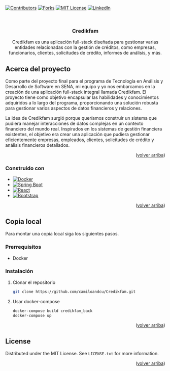 <a name="readme-top"></a>

[![Contributors][contributors-shield]][contributors-url]
[![Forks][forks-shield]][forks-url]
[![MIT License][license-shield]][license-url]
[![LinkedIn][linkedin-shield]][linkedin-url]

<!-- PROJECT -->
<br />
<div align="center">
  <h3 align="center">Credikfam</h3>
  <p align="center">
    Credikfam es una aplicación full-stack diseñada para gestionar varias entidades relacionadas con la gestión de créditos, como empresas, funcionarios, clientes, solicitudes de crédito, informes de análisis, y más.
  </p>
</div>

<!-- ABOUT THE PROJECT -->
## Acerca del proyecto

Como parte del proyecto final para el programa de Tecnología en Análisis y Desarrollo de Software en SENA, mi equipo y yo nos embarcamos en la creación de una aplicación full-stack integral llamada Credikfam. El proyecto tiene como objetivo encapsular las habilidades y conocimientos adquiridos a lo largo del programa, proporcionando una solución robusta para gestionar varios aspectos de datos financieros y relaciones.

La idea de Credikfam surgió porque queríamos construir un sistema que pudiera manejar interacciones de datos complejas en un contexto financiero del mundo real. Inspirados en los sistemas de gestión financiera existentes, el objetivo era crear una aplicación que pudiera gestionar eficientemente empresas, empleados, clientes, solicitudes de crédito y análisis financieros detallados.

<p align="right">(<a href="#readme-top">volver arriba</a>)</p>

### Construido con

* [![Docker][Docker]][Docker-url]
* [![Spring Boot][SpringBoot]][SpringBoot-url]
* [![React][React.js]][React-url]
* [![Bootstrap][Bootstrap.com]][Bootstrap-url]

<p align="right">(<a href="#readme-top">volver arriba</a>)</p>

<!-- GETTING STARTED -->
## Copia local

Para montar una copia local siga los siguientes pasos.

### Prerrequisitos

* Docker

### Instalación

1. Clonar el repositorio
   ```sh
   git clone https://github.com/camiloandcu/Credikfam.git
   ```
2. Usar docker-compose
   ```sh
   docker-compose build credikfam_back
   docker-compose up
   ```

<p align="right">(<a href="#readme-top">volver arriba</a>)</p>

<!-- LICENSE -->
## License

Distributed under the MIT License. See `LICENSE.txt` for more information.

<p align="right">(<a href="#readme-top">volver arriba</a>)</p>


<!-- MARKDOWN LINKS & IMAGES -->
<!-- https://www.markdownguide.org/basic-syntax/#reference-style-links -->
[contributors-shield]: https://img.shields.io/github/contributors/camiloandcu/Credikfam.svg?style=for-the-badge
[contributors-url]: https://github.com/camiloandcu/Credikfam/graphs/contributors
[forks-shield]: https://img.shields.io/github/forks/camiloandcu/Credikfam.svg?style=for-the-badge
[forks-url]: https://github.com/camiloandcu/Credikfam/network/members
[license-shield]: https://img.shields.io/github/license/camiloandcu/Credikfam.svg?style=for-the-badge
[license-url]: https://github.com/camiloandcu/Credikfam/blob/master/LICENSE.txt
[linkedin-shield]: https://img.shields.io/badge/-LinkedIn-black.svg?style=for-the-badge&logo=linkedin&colorB=555
[linkedin-url]: https://linkedin.com/in/camiloandcu
[product-screenshot]: images/screenshot.png
[SpringBoot]: https://img.shields.io/badge/SpringBoot-6DB33F?style=for-the-badge&logo=Spring&logoColor=white
[SpringBoot-url]: https://spring.io/
[React.js]: https://img.shields.io/badge/React-20232A?style=for-the-badge&logo=react&logoColor=61DAFB
[React-url]: https://reactjs.org/
[Docker]: https://img.shields.io/badge/docker-%230db7ed.svg?style=for-the-badge&logo=docker&logoColor=white
[Docker-url]: https://www.docker.com/
[Bootstrap.com]: https://img.shields.io/badge/Bootstrap-563D7C?style=for-the-badge&logo=bootstrap&logoColor=white
[Bootstrap-url]: https://getbootstrap.com
